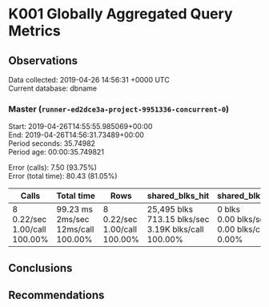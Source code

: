 # K001 Globally Aggregated Query Metrics

## Observations ##
Data collected: 2019-04-26 14:56:31 +0000 UTC  
Current database: dbname  



### Master (`runner-ed2dce3a-project-9951336-concurrent-0`) ###
Start: 2019-04-26T14:55:55.985069+00:00  
End: 2019-04-26T14:56:31.73489+00:00  
Period seconds: 35.74982  
Period age: 00:00:35.749821  

Error (calls): 7.50 (93.75%)  
Error (total time): 80.43 (81.05%)

Calls | Total&nbsp;time | Rows | shared_blks_hit | shared_blks_read | shared_blks_dirtied | shared_blks_written | blk_read_time | blk_write_time | kcache_reads | kcache_writes | kcache_user_time_ms | kcache_system_time 
-------|------------|------|-----------------|------------------|---------------------|---------------------|---------------|----------------|--------------|---------------|---------------------|--------------------
8<br/>0.22/sec<br/>1.00/call<br/>100.00% |99.23&nbsp;ms<br/>2ms/sec<br/>12ms/call<br/>100.00% |8<br/>0.22/sec<br/>1.00/call<br/>100.00% |25,495&nbsp;blks<br/>713.15&nbsp;blks/sec<br/>3.19K&nbsp;blks/call<br/>100.00% |0&nbsp;blks<br/>0.00&nbsp;blks/sec<br/>0.00&nbsp;blks/call<br/>0.00% |0&nbsp;blks<br/>0.00&nbsp;blks/sec<br/>0.00&nbsp;blks/call<br/>0.00% |0&nbsp;blks<br/>0.00&nbsp;blks/sec<br/>0.00&nbsp;blks/call<br/>0.00% |0.00&nbsp;ms<br/>0ms/sec<br/>0ms/call<br/>0.00% |0.00&nbsp;ms<br/>0ms/sec<br/>0ms/call<br/>0.00% |0.00&nbsp;bytes<br/>0.00&nbsp;bytes/sec<br/>0.00&nbsp;bytes/call<br/>0.00% |0.00&nbsp;bytes<br/>0.00&nbsp;bytes/sec<br/>0.00&nbsp;bytes/call<br/>0.00% |0.00&nbsp;ms<br/>0ms/sec<br/>0ms/call<br/>0.00% |0.00&nbsp;ms<br/>0ms/sec<br/>0ms/call<br/>0.00%





## Conclusions ##


## Recommendations ##

